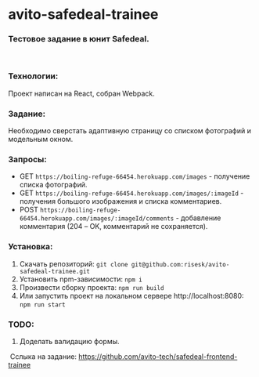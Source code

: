 # avito-safedeal-trainee

### Тестовое задание в юнит Safedeal.
​
### Технологии:
Проект написан на React, собран Webpack.

### Задание: 
Необходимо сверстать адаптивную страницу со списком фотографий и модельным окном.
​
### Запросы:
* GET `https://boiling-refuge-66454.herokuapp.com/images` - получение списка фотографий.
* GET `https://boiling-refuge-66454.herokuapp.com/images/:imageId` - получения большого изображения и списка комментариев.
* POST `https://boiling-refuge-66454.herokuapp.com/images/:imageId/comments` - добавление комментария (204 – OK, комментарий не сохраняется).

### Установка:
1. Скачать репозиторий:
```git clone git@github.com:risesk/avito-safedeal-trainee.git```
2. Установить npm-зависимости:
```npm i```
3. Произвести сборку проекта:
```npm run build```
4. Или запустить проект на локальном сервере http://localhost:8080:
```npm run start```

### TODO: 
1. Доделать валидацию формы.

​
Сслыка на задание: https://github.com/avito-tech/safedeal-frontend-trainee

